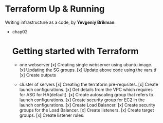 # Terraform Up & Running

Writing infrastructure as a code, by **Yevgeniy Brikman**

- chap02  
  # Getting started with Terraform

  - one webserver
    [x] Creating single webserver using ubuntu image.
    [x] Updating the SG groups.
    [x] Update above code using the vars.tf
    [x] Create outputs

  - cluster of servers
    [x] Creating the terraform pre-requsites.
    [x] Create launch configurations. 
    [x] Get details from the VPC which requires for ASG for HA(default).
    [x] Create autoscaling group that refers to launch configurations. 
    [x] Create security group for EC2 in the launch configurations.
    [x] Create Load Balancer.
    [x] Create security groups for the Load Balancer.
    [x] Create listeners.
    [x] Create target groups.
    [x] Create listener rules.
    
